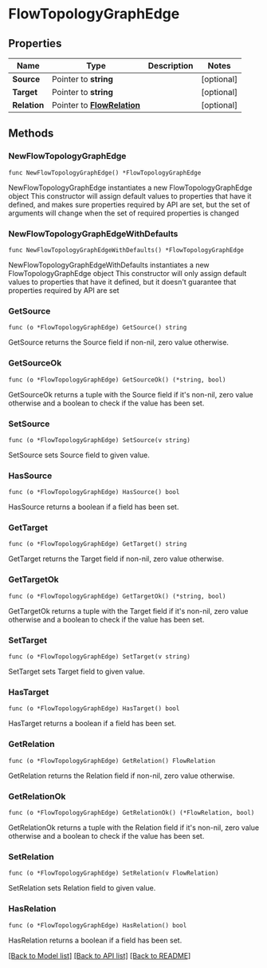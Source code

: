 # FlowTopologyGraphEdge

## Properties

Name | Type | Description | Notes
------------ | ------------- | ------------- | -------------
**Source** | Pointer to **string** |  | [optional] 
**Target** | Pointer to **string** |  | [optional] 
**Relation** | Pointer to [**FlowRelation**](FlowRelation.md) |  | [optional] 

## Methods

### NewFlowTopologyGraphEdge

`func NewFlowTopologyGraphEdge() *FlowTopologyGraphEdge`

NewFlowTopologyGraphEdge instantiates a new FlowTopologyGraphEdge object
This constructor will assign default values to properties that have it defined,
and makes sure properties required by API are set, but the set of arguments
will change when the set of required properties is changed

### NewFlowTopologyGraphEdgeWithDefaults

`func NewFlowTopologyGraphEdgeWithDefaults() *FlowTopologyGraphEdge`

NewFlowTopologyGraphEdgeWithDefaults instantiates a new FlowTopologyGraphEdge object
This constructor will only assign default values to properties that have it defined,
but it doesn't guarantee that properties required by API are set

### GetSource

`func (o *FlowTopologyGraphEdge) GetSource() string`

GetSource returns the Source field if non-nil, zero value otherwise.

### GetSourceOk

`func (o *FlowTopologyGraphEdge) GetSourceOk() (*string, bool)`

GetSourceOk returns a tuple with the Source field if it's non-nil, zero value otherwise
and a boolean to check if the value has been set.

### SetSource

`func (o *FlowTopologyGraphEdge) SetSource(v string)`

SetSource sets Source field to given value.

### HasSource

`func (o *FlowTopologyGraphEdge) HasSource() bool`

HasSource returns a boolean if a field has been set.

### GetTarget

`func (o *FlowTopologyGraphEdge) GetTarget() string`

GetTarget returns the Target field if non-nil, zero value otherwise.

### GetTargetOk

`func (o *FlowTopologyGraphEdge) GetTargetOk() (*string, bool)`

GetTargetOk returns a tuple with the Target field if it's non-nil, zero value otherwise
and a boolean to check if the value has been set.

### SetTarget

`func (o *FlowTopologyGraphEdge) SetTarget(v string)`

SetTarget sets Target field to given value.

### HasTarget

`func (o *FlowTopologyGraphEdge) HasTarget() bool`

HasTarget returns a boolean if a field has been set.

### GetRelation

`func (o *FlowTopologyGraphEdge) GetRelation() FlowRelation`

GetRelation returns the Relation field if non-nil, zero value otherwise.

### GetRelationOk

`func (o *FlowTopologyGraphEdge) GetRelationOk() (*FlowRelation, bool)`

GetRelationOk returns a tuple with the Relation field if it's non-nil, zero value otherwise
and a boolean to check if the value has been set.

### SetRelation

`func (o *FlowTopologyGraphEdge) SetRelation(v FlowRelation)`

SetRelation sets Relation field to given value.

### HasRelation

`func (o *FlowTopologyGraphEdge) HasRelation() bool`

HasRelation returns a boolean if a field has been set.


[[Back to Model list]](../README.md#documentation-for-models) [[Back to API list]](../README.md#documentation-for-api-endpoints) [[Back to README]](../README.md)


